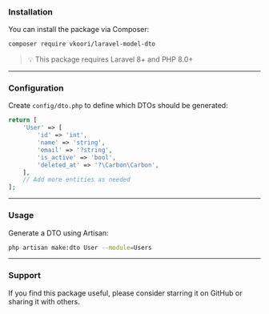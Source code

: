 ### Installation

You can install the package via Composer:

```bash
composer require vkoori/laravel-model-dto
```
> 💡 This package requires Laravel 8+ and PHP 8.0+ 

---

### Configuration

Create `config/dto.php` to define which DTOs should be generated:

```php
return [
    'User' => [
        'id' => 'int',
        'name' => 'string',
        'email' => '?string',
        'is_active' => 'bool',
        'deleted_at' => '?\Carbon\Carbon',
    ],
    // Add more entities as needed
];
```

---

### Usage

Generate a DTO using Artisan:

```bash
php artisan make:dto User --module=Users
```

---

### Support

If you find this package useful, please consider starring it on GitHub or sharing it with others.
